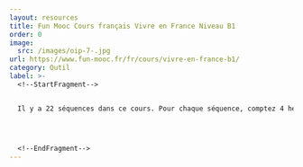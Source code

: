 ```yaml
---
layout: resources
title: Fun Mooc Cours français Vivre en France Niveau B1
order: 0
image:
  src: /images/oip-7-.jpg
url: https://www.fun-mooc.fr/fr/cours/vivre-en-france-b1/
category: Outil
label: >-
  <!--StartFragment-->


  Il y a 22 séquences dans ce cours. Pour chaque séquence, comptez 4 heures d'apprentissage en autonomie autour d'un thème différent : vie quotidienne, culture française, vie citoyenne et démarches administratives.




  <!--EndFragment-->
---
```

